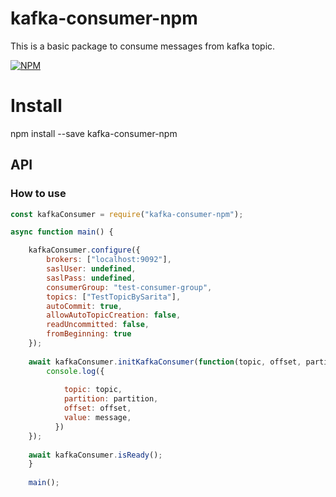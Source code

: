 # kafka-consumer-npm

This is a basic package to consume messages from kafka topic.

[![NPM](https://nodei.co/npm-dl/kafka-consumer-npm.png?months=1)](https://www.npmjs.com/package/kafka-consumer-npm)

# Install
npm install --save kafka-consumer-npm

## API

### How to use

```js
const kafkaConsumer = require("kafka-consumer-npm"); 
```
```js
async function main() {

    kafkaConsumer.configure({
        brokers: ["localhost:9092"],
        saslUser: undefined,
        saslPass: undefined,
        consumerGroup: "test-consumer-group",
        topics: ["TestTopicBySarita"],
        autoCommit: true,
        allowAutoTopicCreation: false,
        readUncommitted: false,
        fromBeginning: true
    });
    
    await kafkaConsumer.initKafkaConsumer(function(topic, offset, partition, message){
        console.log({
    
            topic: topic,
            partition: partition,
            offset: offset,
            value: message,
          })
    });
    
    await kafkaConsumer.isReady();
    }
    
    main();
```

